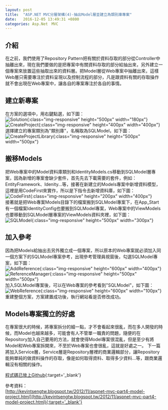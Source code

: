 ```yaml
---
layout: post
title:  "ASP.NET MVC分層架構(4)-抽出Model層並建立為類別庫專案"
date:   2016-12-05 13:49:31 +0800
categories: Asp.Net　MVC
---
```


## 介紹
在之前，我們使用了Repository Pattern把有關於資料存取的部分從Controller中抽離出來，現在我們要做的是把專案中有關資料存取的部分給抽出來，另外建立一個專案來放置這些抽取出來的資料層。把Model層從Web專案中抽離出來，這樣Web層只需要專注於資料呈現以及控制流程的部分，凡是跟資料有關的存取操作就不會出現在Web專案中，讓各自的專案專注於各自的事情。

## 建立新專案
在方案的選項中，用右鍵點選，如下圖：  
![Solution](/image/ASP.NET_MVC(4)_Model/Solution.png){:class="img-responsive" height="500px" width="180px"}  
![CreateProject](/image/ASP.NET_MVC(4)_Model/CreateProject.png){:class="img-responsive" height="400px" width="400px"}  
選擇建立的專案類別為"類別庫"，名稱取為SQLModel，如下圖：  
![CreateProjectLibrary](/image/ASP.NET_MVC(4)_Model/CreateProjectLibrary.png){:class="img-responsive" height="500px" width="500px"}  

## 搬移Models
把Web專案中的Model資料庫類別和IdentityModels.cs移動到SQLModel層專案，因為新增的專案會缺少套件，首先先去下載需要的套件，例如：EntityFramework、Idenity...等，接著在新建立的Models專案中新增資料模型，這裡是用CodeFirst來實作，所以是下指令去新增資料庫，如下圖：  
![CodeFirst](/image/ASP.NET_MVC(4)_Model/CodeFirst.png){:class="img-responsive" height="200px" width="400px"}  
接著就是把Web專案Models目錄下的檔案搬到SQLModel專案下，在App_Start有一個檔案IdentityConfig也要搬到SQLModel專案，Web專案中的ViewModels也要移動到SQLModel層專案的ViewModels資料夾裡，如下圖：  
![SQLModel](/image/ASP.NET_MVC(4)_Model/SQLModel.png){:class="img-responsive" height="500px" width="300px"}

## 加入參考
因為把Models給抽出去另外獨立成一個專案，所以原本的Web專案就必須加入同一個方案下的SQLModel專案參考，出現參考管理員視窗後，勾選SQLModel專案，如下圖：  
![AddReference](/image/ASP.NET_MVC(4)_Model/AddReference.png){:class="img-responsive" height="600px" width="400px"}  
![ReferenceManager](/image/ASP.NET_MVC(4)_Model/ReferenceManager.png){:class="img-responsive" height="500px" width="500px"}  
加入SQLModel專案後，可以在Web專案的參考看到"SQLModel"，如下圖：  
![WebReference](/image/ASP.NET_MVC(4)_Model/WebReference.png){:class="img-responsive" height="600px" width="100px"}  
重建整個方案，方案建置成功後，執行網站看是否修改成功。

## Models專案獨立的好處
在專案很大的時候，將專案拆分的細一點，才不會看起來很亂，而在多人開發的時候，而Model也越來越多，可能會有人不管單一職責的問題，隨便的在Repository加入自己要用的方法，就會使得Model專案很混亂，但是至少有將Model和Web專案拆開來，不至於Web專案也會很亂，這就是好處之一。
下一篇將加入Service層，Service層是Repository層裡的商業邏輯部分，讓Repository能夠單純的做資料操作的存取，像是如何取得資料、取得多少資料...等，跟商業邏輯沒有相關的操作。

[程式碼已放上Github](https://github.com/royshow0316/JsonTest){:target='_blank'}

參考資料：  
[http://kevintsengtw.blogspot.tw/2012/11/aspnet-mvc-part4-model-project.html](http://kevintsengtw.blogspot.tw/2012/11/aspnet-mvc-part4-model-project.html){:target='_blank'}

[jekyll-docs]: http://jekyllrb.com/docs/home
[jekyll-gh]:   https://github.com/jekyll/jekyll
[jekyll-talk]: https://talk.jekyllrb.com/
